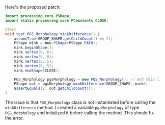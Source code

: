 Here's the proposed patch:

```java
import processing.core.PShape;
import static processing.core.PConstants.CLOSE;

@Test
void test_PGS_Morphology_minkDifference() {
    assumeTrue(GROUP_SHAPE.getChildCount() == 2);
    PShape mink = new PShape(PShape.PATH);
    mink.beginShape();
    mink.vertex(0, 0);
    mink.vertex(5, 0);
    mink.vertex(5, 5);
    mink.vertex(0, 5);
    mink.endShape(CLOSE);

    PGS_Morphology pgsMorphology = new PGS_Morphology(); // Add this line
    PShape out = pgsMorphology.minkDifference(GROUP_SHAPE, mink);
    assertEquals(2, out.getChildCount());
}
```

The issue is that `PGS_Morphology` class is not instantiated before calling the `minkDifference` method. I created a variable `pgsMorphology` of type `PGS_Morphology` and initialized it before calling the method. This should fix the error.